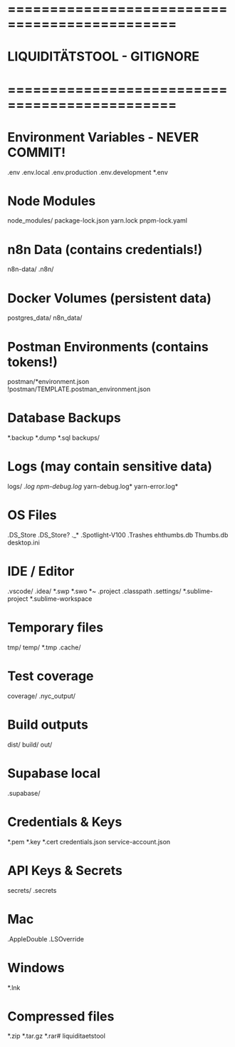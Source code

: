 # ==============================================
# LIQUIDITÄTSTOOL - GITIGNORE
# ==============================================

# Environment Variables - NEVER COMMIT!
.env
.env.local
.env.production
.env.development
*.env

# Node Modules
node_modules/
package-lock.json
yarn.lock
pnpm-lock.yaml

# n8n Data (contains credentials!)
n8n-data/
.n8n/

# Docker Volumes (persistent data)
postgres_data/
n8n_data/

# Postman Environments (contains tokens!)
postman/*environment.json
!postman/TEMPLATE.postman_environment.json

# Database Backups
*.backup
*.dump
*.sql
backups/

# Logs (may contain sensitive data)
logs/
*.log
npm-debug.log*
yarn-debug.log*
yarn-error.log*

# OS Files
.DS_Store
.DS_Store?
._*
.Spotlight-V100
.Trashes
ehthumbs.db
Thumbs.db
desktop.ini

# IDE / Editor
.vscode/
.idea/
*.swp
*.swo
*~
.project
.classpath
.settings/
*.sublime-project
*.sublime-workspace

# Temporary files
tmp/
temp/
*.tmp
.cache/

# Test coverage
coverage/
.nyc_output/

# Build outputs
dist/
build/
out/

# Supabase local
.supabase/

# Credentials & Keys
*.pem
*.key
*.cert
credentials.json
service-account.json

# API Keys & Secrets
secrets/
.secrets

# Mac
.AppleDouble
.LSOverride

# Windows
*.lnk

# Compressed files
*.zip
*.tar.gz
*.rar#   l i q u i d i t a e t s t o o l  
 